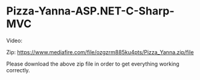 # Pizza-Yanna-ASP.NET-C-Sharp-MVC
Video: 

Zip: https://www.mediafire.com/file/ozgzrm885ku4pts/Pizza_Yanna.zip/file

Please download the above zip file in order to get everything working correctly.
